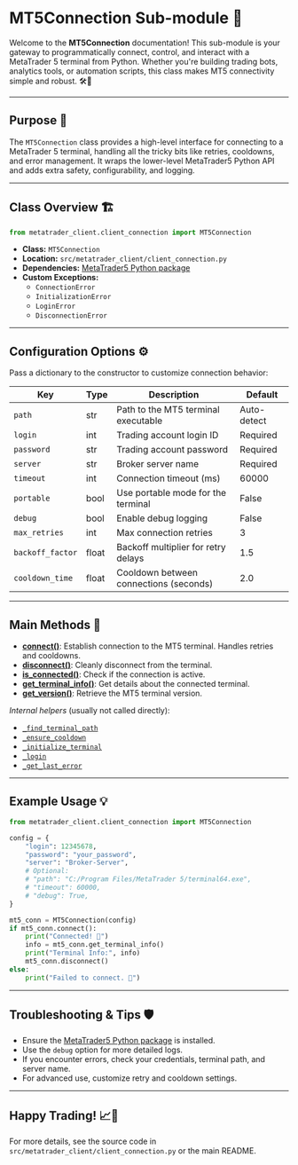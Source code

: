 # MT5Connection Sub-module 🚀

Welcome to the **MT5Connection** documentation! This sub-module is your gateway to programmatically connect, control, and interact with a MetaTrader 5 terminal from Python. Whether you're building trading bots, analytics tools, or automation scripts, this class makes MT5 connectivity simple and robust. 🛠️🐍

---

## Purpose 🎯

The `MT5Connection` class provides a high-level interface for connecting to a MetaTrader 5 terminal, handling all the tricky bits like retries, cooldowns, and error management. It wraps the lower-level MetaTrader5 Python API and adds extra safety, configurability, and logging.

---

## Class Overview 🏗️

```python
from metatrader_client.client_connection import MT5Connection
```

- **Class:** `MT5Connection`
- **Location:** `src/metatrader_client/client_connection.py`
- **Dependencies:** [MetaTrader5 Python package](https://pypi.org/project/MetaTrader5/)
- **Custom Exceptions:**
  - `ConnectionError`
  - `InitializationError`
  - `LoginError`
  - `DisconnectionError`

---

## Configuration Options ⚙️

Pass a dictionary to the constructor to customize connection behavior:

| Key            | Type    | Description                                                                | Default        |
|----------------|---------|----------------------------------------------------------------------------|---------------|
| `path`         | str     | Path to the MT5 terminal executable                                        | Auto-detect   |
| `login`        | int     | Trading account login ID                                                   | Required      |
| `password`     | str     | Trading account password                                                   | Required      |
| `server`       | str     | Broker server name                                                         | Required      |
| `timeout`      | int     | Connection timeout (ms)                                                    | 60000         |
| `portable`     | bool    | Use portable mode for the terminal                                         | False         |
| `debug`        | bool    | Enable debug logging                                                       | False         |
| `max_retries`  | int     | Max connection retries                                                     | 3             |
| `backoff_factor`| float  | Backoff multiplier for retry delays                                        | 1.5           |
| `cooldown_time`| float   | Cooldown between connections (seconds)                                     | 2.0           |

---

## Main Methods 🧩

- [**connect()**](connection/connect.md): Establish connection to the MT5 terminal. Handles retries and cooldowns.
- [**disconnect()**](connection/disconnect.md): Cleanly disconnect from the terminal.
- [**is_connected()**](connection/is_connected.md): Check if the connection is active.
- [**get_terminal_info()**](connection/get_terminal_info.md): Get details about the connected terminal.
- [**get_version()**](connection/get_version.md): Retrieve the MT5 terminal version.

*Internal helpers* (usually not called directly):
  - [`_find_terminal_path`](connection/_find_terminal_path.md)
  - [`_ensure_cooldown`](connection/_ensure_cooldown.md)
  - [`_initialize_terminal`](connection/_initialize_terminal.md)
  - [`_login`](connection/_login.md)
  - [`_get_last_error`](connection/_get_last_error.md)

---

## Example Usage 💡

```python
from metatrader_client.client_connection import MT5Connection

config = {
    "login": 12345678,
    "password": "your_password",
    "server": "Broker-Server",
    # Optional:
    # "path": "C:/Program Files/MetaTrader 5/terminal64.exe",
    # "timeout": 60000,
    # "debug": True,
}

mt5_conn = MT5Connection(config)
if mt5_conn.connect():
    print("Connected! 🎉")
    info = mt5_conn.get_terminal_info()
    print("Terminal Info:", info)
    mt5_conn.disconnect()
else:
    print("Failed to connect. 🚨")
```

---

## Troubleshooting & Tips 🛡️
- Ensure the [MetaTrader5 Python package](https://pypi.org/project/MetaTrader5/) is installed.
- Use the `debug` option for more detailed logs.
- If you encounter errors, check your credentials, terminal path, and server name.
- For advanced use, customize retry and cooldown settings.

---

## Happy Trading! 📈🤖

For more details, see the source code in `src/metatrader_client/client_connection.py` or the main README.
